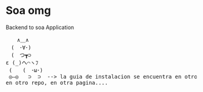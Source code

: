 # Soa omg

Backend to soa Application

<pre>
ㅤ  ∧＿∧
　(　･∀･)
　(　つ┳⊃
ε (_)へ⌒ヽﾌ
 (　　(　･ω･)
 ◎―◎   ⊃  ⊃  --> la guia de instalacion se encuentra en otro readme,
en otro repo, en otra pagina....
</pre>
